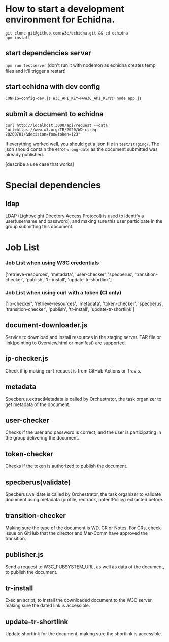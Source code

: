 # How to start a development environment for Echidna.

```
git clone git@github.com:w3c/echidna.git && cd echidna
npm install
````


## start dependencies server
`npm run testserver`  (don't run it with nodemon as echidna creates temp files and it'll trigger a restart)

## start echidna with dev config
`CONFIG=config-dev.js W3C_API_KEY=@@W3C_API_KEY@@ node app.js`



## submit a document to echidna
`curl http://localhost:3000/api/request --data "url=https://www.w3.org/TR/2020/WD-clreq-20200701/&decision=foo&token=123"`

If everything worked well, you should get a json file in `test/staging/`. The json should contain the error `wrong-date` as the document submitted was already published.

[describe a use case that works]

# Special dependencies

## ldap
LDAP (Lightweight Directory Access Protocol) is used to identify a user(username and password), and making sure this user participate in the group submitting this document.

# Job List

### Job List when using W3C credentials
['retrieve-resources', 'metadata', 'user-checker', 'specberus', 'transition-checker', 'publish', 'tr-install', 'update-tr-shortlink']

### Job List when using curl with a token (CI only)
['ip-checker', 'retrieve-resources', 'metadata', 'token-checker', 'specberus', 'transition-checker', 'publish', 'tr-install', 'update-tr-shortlink']

## document-downloader.js
Service to download and install resources in the staging server. TAR file or link(pointing to Overview.html or manifest) are supported.

## ip-checker.js
Check if ip making `curl` request is from GitHub Actions or Travis.

## metadata
Specberus.extractMetadata is called by Orchestrator, the task organizer to get metadata of the document.

## user-checker
Checks if the user and password is correct, and the user is participating in the group delivering the document.

## token-checker
Checks if the token is authorized to publish the document.
## specberus(validate)
Specberus.validate is called by Orchestrator, the task organizer to validate document using metadata (profile, rectrack, patentPolicy) extracted before.

## transition-checker
Making sure the type of the document is WD, CR or Notes. For CRs, check issue on GitHub that the director and Mar-Comm have approved the transition.

## publisher.js
Send a request to W3C_PUBSYSTEM_URL, as well as data of the document, to publish the document.

## tr-install
Exec an script, to install the downloaded document to the W3C server, making sure the dated link is accessible.

## update-tr-shortlink
Update shortlink for the document, making sure the shortlink is accessible.